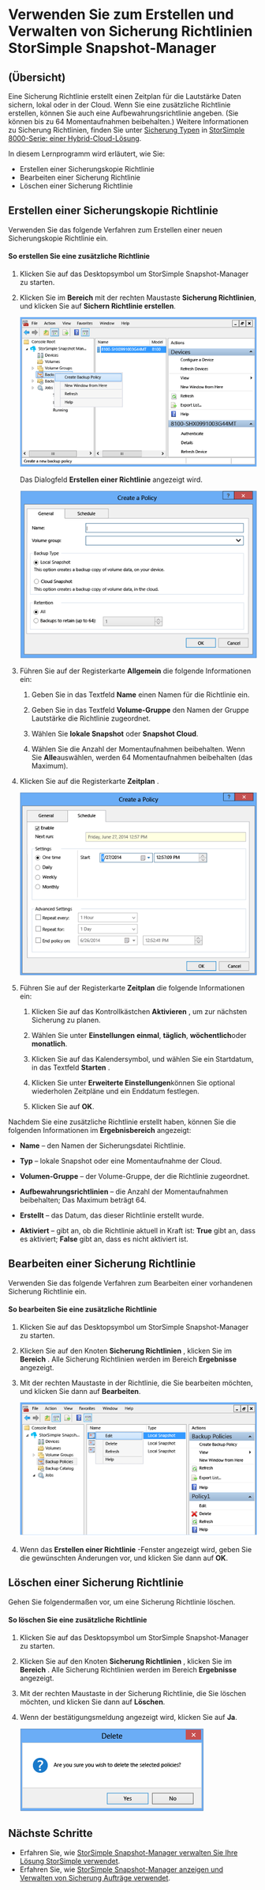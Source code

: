 <properties 
   pageTitle="Zusätzliche StorSimple Snapshot-Manager-Richtlinien | Microsoft Azure"
   description="Beschreibt, wie das StorSimple Snapshot-Manager MMC-Snap-in zum Erstellen und verwalten die Sicherung Richtlinien, die geplante Sicherungskopien steuern verwenden."
   services="storsimple"
   documentationCenter="NA"
   authors="SharS"
   manager="carmonm"
   editor="" />
<tags 
   ms.service="storsimple"
   ms.devlang="NA"
   ms.topic="article"
   ms.tgt_pltfrm="NA"
   ms.workload="TBD"
   ms.date="05/12/2016"
   ms.author="v-sharos" />

# <a name="use-storsimple-snapshot-manager-to-create-and-manage-backup-policies"></a>Verwenden Sie zum Erstellen und Verwalten von Sicherung Richtlinien StorSimple Snapshot-Manager

## <a name="overview"></a>(Übersicht)

Eine Sicherung Richtlinie erstellt einen Zeitplan für die Lautstärke Daten sichern, lokal oder in der Cloud. Wenn Sie eine zusätzliche Richtlinie erstellen, können Sie auch eine Aufbewahrungsrichtlinie angeben. (Sie können bis zu 64 Momentaufnahmen beibehalten.) Weitere Informationen zu Sicherung Richtlinien, finden Sie unter [Sicherung Typen](storsimple-what-is-snapshot-manager.md#backup-type) in [StorSimple 8000-Serie: einer Hybrid-Cloud-Lösung](storsimple-overview.md).

In diesem Lernprogramm wird erläutert, wie Sie:

- Erstellen einer Sicherungskopie Richtlinie 
- Bearbeiten einer Sicherung Richtlinie 
- Löschen einer Sicherung Richtlinie 

## <a name="create-a-backup-policy"></a>Erstellen einer Sicherungskopie Richtlinie

Verwenden Sie das folgende Verfahren zum Erstellen einer neuen Sicherungskopie Richtlinie ein.

#### <a name="to-create-a-backup-policy"></a>So erstellen Sie eine zusätzliche Richtlinie

1. Klicken Sie auf das Desktopsymbol um StorSimple Snapshot-Manager zu starten.

2. Klicken Sie im **Bereich** mit der rechten Maustaste **Sicherung Richtlinien**, und klicken Sie auf **Sichern Richtlinie erstellen**.

    ![Erstellen einer Sicherungskopie Richtlinie](./media/storsimple-snapshot-manager-manage-backup-policies/HCS_SSM_Create_BU_policy.png)

    Das Dialogfeld **Erstellen einer Richtlinie** angezeigt wird. 

    ![Erstellen einer Richtlinie - Registerkarte Allgemein](./media/storsimple-snapshot-manager-manage-backup-policies/HCS_SSM_Create_policy_general.png)

3. Führen Sie auf der Registerkarte **Allgemein** die folgende Informationen ein:

   1. Geben Sie in das Textfeld **Name** einen Namen für die Richtlinie ein.

   2. Geben Sie in das Textfeld **Volume-Gruppe** den Namen der Gruppe Lautstärke die Richtlinie zugeordnet.

   3. Wählen Sie **lokale Snapshot** oder **Snapshot Cloud**.

   4. Wählen Sie die Anzahl der Momentaufnahmen beibehalten. Wenn Sie **Alle**auswählen, werden 64 Momentaufnahmen beibehalten (das Maximum). 

4. Klicken Sie auf die Registerkarte **Zeitplan** .

    ![Erstellen einer Richtlinie - Registerkarte ' Terminplan '](./media/storsimple-snapshot-manager-manage-backup-policies/HCS_SSM_Create_policy_schedule.png)

5. Führen Sie auf der Registerkarte **Zeitplan** die folgende Informationen ein: 

   1. Klicken Sie auf das Kontrollkästchen **Aktivieren** , um zur nächsten Sicherung zu planen.

   2. Wählen Sie unter **Einstellungen** **einmal**, **täglich**, **wöchentlich**oder **monatlich**. 

   3. Klicken Sie auf das Kalendersymbol, und wählen Sie ein Startdatum, in das Textfeld **Starten** .

   4. Klicken Sie unter **Erweiterte Einstellungen**können Sie optional wiederholen Zeitpläne und ein Enddatum festlegen.

   5. Klicken Sie auf **OK**.

Nachdem Sie eine zusätzliche Richtlinie erstellt haben, können Sie die folgenden Informationen im **Ergebnisbereich** angezeigt:

- **Name** – den Namen der Sicherungsdatei Richtlinie.

- **Typ** – lokale Snapshot oder eine Momentaufnahme der Cloud.

- **Volumen-Gruppe** – der Volume-Gruppe, der die Richtlinie zugeordnet.

- **Aufbewahrungsrichtlinien** – die Anzahl der Momentaufnahmen beibehalten; Das Maximum beträgt 64.

- **Erstellt** – das Datum, das dieser Richtlinie erstellt wurde.

- **Aktiviert** – gibt an, ob die Richtlinie aktuell in Kraft ist: **True** gibt an, dass es aktiviert; **False** gibt an, dass es nicht aktiviert ist. 

## <a name="edit-a-backup-policy"></a>Bearbeiten einer Sicherung Richtlinie

Verwenden Sie das folgende Verfahren zum Bearbeiten einer vorhandenen Sicherung Richtlinie ein.

#### <a name="to-edit-a-backup-policy"></a>So bearbeiten Sie eine zusätzliche Richtlinie

1. Klicken Sie auf das Desktopsymbol um StorSimple Snapshot-Manager zu starten. 

2. Klicken Sie auf den Knoten **Sicherung Richtlinien** , klicken Sie im **Bereich** . Alle Sicherung Richtlinien werden im Bereich **Ergebnisse** angezeigt. 

3. Mit der rechten Maustaste in der Richtlinie, die Sie bearbeiten möchten, und klicken Sie dann auf **Bearbeiten**. 

    ![Bearbeiten einer Sicherung Richtlinie](./media/storsimple-snapshot-manager-manage-backup-policies/HCS_SSM_Edit_BU_policy.png) 

4. Wenn das **Erstellen einer Richtlinie** -Fenster angezeigt wird, geben Sie die gewünschten Änderungen vor, und klicken Sie dann auf **OK**. 

## <a name="delete-a-backup-policy"></a>Löschen einer Sicherung Richtlinie

Gehen Sie folgendermaßen vor, um eine Sicherung Richtlinie löschen.

#### <a name="to-delete-a-backup-policy"></a>So löschen Sie eine zusätzliche Richtlinie

1. Klicken Sie auf das Desktopsymbol um StorSimple Snapshot-Manager zu starten. 

2. Klicken Sie auf den Knoten **Sicherung Richtlinien** , klicken Sie im **Bereich** . Alle Sicherung Richtlinien werden im Bereich **Ergebnisse** angezeigt. 

3. Mit der rechten Maustaste in der Sicherung Richtlinie, die Sie löschen möchten, und klicken Sie dann auf **Löschen**.

4. Wenn der bestätigungsmeldung angezeigt wird, klicken Sie auf **Ja**.

    ![Zusätzliche Richtlinie Bestätigung löschen](./media/storsimple-snapshot-manager-manage-backup-policies/HCS_SSM_Delete_BU_policy.png)

## <a name="next-steps"></a>Nächste Schritte

- Erfahren Sie, wie [StorSimple Snapshot-Manager verwalten Sie Ihre Lösung StorSimple verwendet](storsimple-snapshot-manager-admin.md).
- Erfahren Sie, wie [StorSimple Snapshot-Manager anzeigen und Verwalten von Sicherung Aufträge verwendet](storsimple-snapshot-manager-manage-backup-jobs.md).
